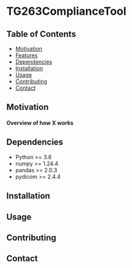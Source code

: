 # TG263ComplianceTool


## Table of Contents
- [Motivation](#Motivation)
- [Features](#Features)
- [Dependencies](#Dependencies)
- [Installation](#Installation)
- [Usage](#Usage)
- [Contributing](#Contributing)
- [Contact](#Contact)

## Motivation

#### Overview of how X works

## Dependencies
* Python >= 3.8
* numpy >= 1.24.4
* pandas >= 2.0.3
* pydicom >= 2.4.4

## Installation

## Usage

## Contributing

## Contact


